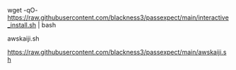wget -qO- https://raw.githubusercontent.com/blackness3/passexpect/main/interactive_install.sh | bash

awskaiji.sh

https://raw.githubusercontent.com/blackness3/passexpect/main/awskaiji.sh
